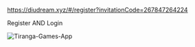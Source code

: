 https://diudream.xyz/#/register?invitationCode=267847264224

Register AND Login

![Tiranga-Games-App](https://github.com/skr392/tiranga-game/assets/104237181/a57cc87a-bb65-45bf-ade0-7fe45bd83251)
